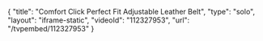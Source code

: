 {
    "title": "Comfort Click Perfect Fit Adjustable Leather Belt",
    "type": "solo",
    "layout": "iframe-static",
    "videoId": "112327953",
    "url": "\/tvpembed\/112327953"
}